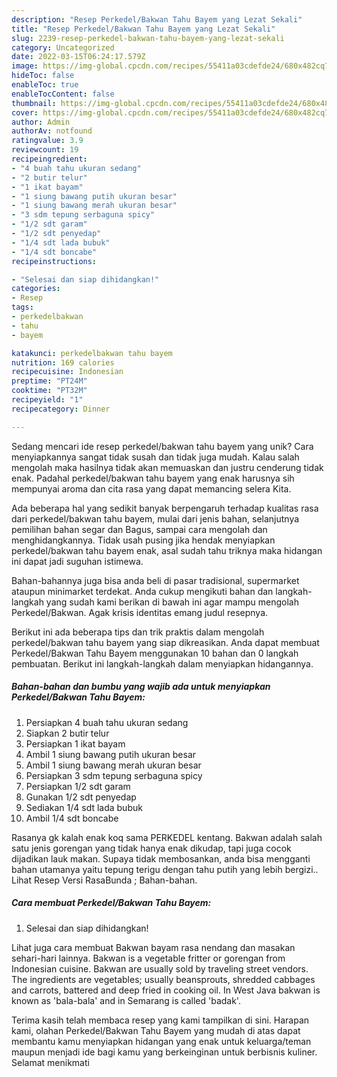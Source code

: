 ```yaml
---
description: "Resep Perkedel/Bakwan Tahu Bayem yang Lezat Sekali"
title: "Resep Perkedel/Bakwan Tahu Bayem yang Lezat Sekali"
slug: 2239-resep-perkedel-bakwan-tahu-bayem-yang-lezat-sekali
category: Uncategorized
date: 2022-03-15T06:24:17.579Z
image: https://img-global.cpcdn.com/recipes/55411a03cdefde24/680x482cq70/perkedelbakwan-tahu-bayem-foto-resep-utama.jpg
hideToc: false
enableToc: true
enableTocContent: false
thumbnail: https://img-global.cpcdn.com/recipes/55411a03cdefde24/680x482cq70/perkedelbakwan-tahu-bayem-foto-resep-utama.jpg
cover: https://img-global.cpcdn.com/recipes/55411a03cdefde24/680x482cq70/perkedelbakwan-tahu-bayem-foto-resep-utama.jpg
author: Admin
authorAv: notfound
ratingvalue: 3.9
reviewcount: 19
recipeingredient:
- "4 buah tahu ukuran sedang"
- "2 butir telur"
- "1 ikat bayam"
- "1 siung bawang putih ukuran besar"
- "1 siung bawang merah ukuran besar"
- "3 sdm tepung serbaguna spicy"
- "1/2 sdt garam"
- "1/2 sdt penyedap"
- "1/4 sdt lada bubuk"
- "1/4 sdt boncabe"
recipeinstructions:

- "Selesai dan siap dihidangkan!"
categories:
- Resep
tags:
- perkedelbakwan
- tahu
- bayem

katakunci: perkedelbakwan tahu bayem 
nutrition: 169 calories
recipecuisine: Indonesian
preptime: "PT24M"
cooktime: "PT32M"
recipeyield: "1"
recipecategory: Dinner

---
```





Sedang mencari ide resep perkedel/bakwan tahu bayem yang unik? Cara menyiapkannya sangat tidak susah dan tidak juga mudah. Kalau salah mengolah maka hasilnya tidak akan memuaskan dan justru cenderung tidak enak. Padahal perkedel/bakwan tahu bayem yang enak harusnya sih mempunyai aroma dan cita rasa yang dapat memancing selera Kita.





Ada beberapa hal yang sedikit banyak berpengaruh terhadap kualitas rasa dari perkedel/bakwan tahu bayem, mulai dari jenis bahan, selanjutnya pemilihan bahan segar dan Bagus, sampai cara mengolah dan menghidangkannya. Tidak usah pusing jika hendak menyiapkan perkedel/bakwan tahu bayem enak,      asal sudah tahu triknya maka hidangan ini dapat jadi suguhan istimewa.














Bahan-bahannya juga bisa anda beli di pasar tradisional, supermarket ataupun minimarket terdekat. Anda cukup mengikuti bahan dan langkah-langkah yang sudah kami berikan di bawah ini agar mampu mengolah Perkedel/Bakwan. Agak krisis identitas emang judul resepnya.






Berikut ini ada beberapa tips dan trik praktis dalam mengolah perkedel/bakwan tahu bayem yang siap dikreasikan. Anda dapat membuat Perkedel/Bakwan Tahu Bayem menggunakan 10 bahan dan 0 langkah pembuatan. Berikut ini langkah-langkah dalam menyiapkan hidangannya.

<!--inarticleads1-->

##### Bahan-bahan dan bumbu yang wajib ada untuk menyiapkan Perkedel/Bakwan Tahu Bayem:

1. Persiapkan 4 buah tahu ukuran sedang
1. Siapkan 2 butir telur
1. Persiapkan 1 ikat bayam
1. Ambil 1 siung bawang putih ukuran besar
1. Ambil 1 siung bawang merah ukuran besar
1. Persiapkan 3 sdm tepung serbaguna spicy
1. Persiapkan 1/2 sdt garam
1. Gunakan 1/2 sdt penyedap
1. Sediakan 1/4 sdt lada bubuk
1. Ambil 1/4 sdt boncabe


Rasanya gk kalah enak koq sama PERKEDEL kentang. Bakwan adalah salah satu jenis gorengan yang tidak hanya enak dikudap, tapi juga cocok dijadikan lauk makan. Supaya tidak membosankan, anda bisa mengganti bahan utamanya yaitu tepung terigu dengan tahu putih yang lebih bergizi.. Lihat Resep Versi RasaBunda ; Bahan-bahan. 

<!--inarticleads2-->

##### Cara membuat Perkedel/Bakwan Tahu Bayem:


1. Selesai dan siap dihidangkan!

Lihat juga cara membuat Bakwan bayam rasa nendang dan masakan sehari-hari lainnya. Bakwan is a vegetable fritter or gorengan from Indonesian cuisine. Bakwan are usually sold by traveling street vendors. The ingredients are vegetables; usually beansprouts, shredded cabbages and carrots, battered and deep fried in cooking oil. In West Java bakwan is known as &#39;bala-bala&#39; and in Semarang is called &#39;badak&#39;. 

Terima kasih telah membaca resep yang kami tampilkan di sini. Harapan kami, olahan Perkedel/Bakwan Tahu Bayem yang mudah di atas dapat membantu kamu menyiapkan hidangan yang enak untuk keluarga/teman maupun menjadi ide bagi kamu yang berkeinginan untuk berbisnis kuliner. Selamat menikmati
